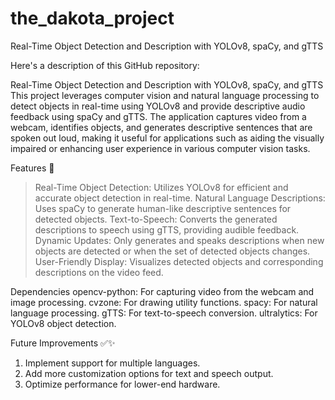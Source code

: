 # the_dakota_project
Real-Time Object Detection and Description with YOLOv8, spaCy, and gTTS



Here's a description of this GitHub repository:

Real-Time Object Detection and Description with YOLOv8, spaCy, and gTTS
This project leverages computer vision and natural language processing to detect objects in real-time using YOLOv8 and provide descriptive audio feedback using spaCy and gTTS. The application captures video from a webcam, identifies objects, and generates descriptive sentences that are spoken out loud, making it useful for applications such as aiding the visually impaired or enhancing user experience in various computer vision tasks.

Features 👀
> Real-Time Object Detection: Utilizes YOLOv8 for efficient and accurate object detection in real-time.
> Natural Language Descriptions: Uses spaCy to generate human-like descriptive sentences for detected objects.
> Text-to-Speech: Converts the generated descriptions to speech using gTTS, providing audible feedback.
> Dynamic Updates: Only generates and speaks descriptions when new objects are detected or when the set of detected objects changes.
> User-Friendly Display: Visualizes detected objects and corresponding descriptions on the video feed.

Dependencies
opencv-python: For capturing video from the webcam and image processing.
cvzone: For drawing utility functions.
spacy: For natural language processing.
gTTS: For text-to-speech conversion.
ultralytics: For YOLOv8 object detection.






Future Improvements ✅✨
1) Implement support for multiple languages.
2) Add more customization options for text and speech output.
3) Optimize performance for lower-end hardware.
